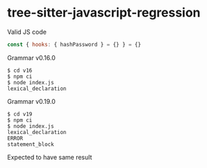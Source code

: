 # tree-sitter-javascript-regression

Valid JS code

```js
const { hooks: { hashPassword } = {} } = {}
```

Grammar v0.16.0

```
$ cd v16
$ npm ci
$ node index.js
lexical_declaration
```

Grammar v0.19.0

```
$ cd v19
$ npm ci
$ node index.js
lexical_declaration
ERROR
statement_block
```

Expected to have same result
